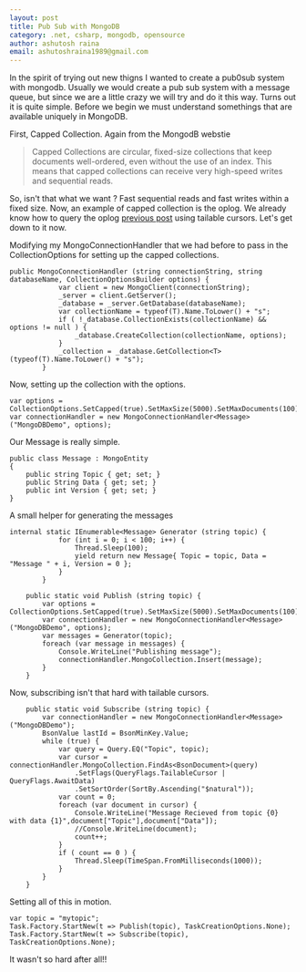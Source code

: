 ```yaml
---
layout: post
title: Pub Sub with MongoDB
category: .net, csharp, mongodb, opensource
author: ashutosh raina
email: ashutoshraina1989@gmail.com
---
```

In the spirit of trying out new thigns I wanted to create a pub0sub system with mongodb. Usually we would create a pub sub system with a message queue, but since we are a little crazy we will try and do it this way. Turns out it is quite simple. Before we begin we must understand somethings that are available uniquely in MongoDB.
<!--excerpt-->
First, Capped Collection. Again from the MongodB webstie 

> Capped Collections are circular, fixed-size collections that keep documents well-ordered, even without the use of an index. This means that capped collections can receive very high-speed writes and sequential reads.

So, isn't that what we want ? Fast sequential reads and fast writes within a fixed size. Now, an example of capped collection is the oplog. We already know how to query the oplog [previous post](/2014/01/querying-oplog-mongodb  "previous post") using tailable cursors. Let's get down to it now.

Modifying my MongoConnectionHandler that we had before to pass in the CollectionOptions for setting up the capped collections.

    public MongoConnectionHandler (string connectionString, string databaseName, CollectionOptionsBuilder options) {
                var client = new MongoClient(connectionString);
                _server = client.GetServer();
                _database = _server.GetDatabase(databaseName);
                var collectionName = typeof(T).Name.ToLower() + "s";
                if ( !_database.CollectionExists(collectionName) && options != null ) {
                    _database.CreateCollection(collectionName, options);
                }
                _collection = _database.GetCollection<T>(typeof(T).Name.ToLower() + "s");
            }

Now, setting up the collection with the options.

    var options = CollectionOptions.SetCapped(true).SetMaxSize(5000).SetMaxDocuments(100);
    var connectionHandler = new MongoConnectionHandler<Message>("MongoDBDemo", options);

Our Message is really simple.

    public class Message : MongoEntity
    {
        public string Topic { get; set; }
        public String Data { get; set; }
        public int Version { get; set; }
    }

A small helper for generating the messages

    internal static IEnumerable<Message> Generator (string topic) {
                for (int i = 0; i < 100; i++) {
                    Thread.Sleep(100);
                    yield return new Message{ Topic = topic, Data = "Message " + i, Version = 0 };
                }
            }

        public static void Publish (string topic) {
            var options = CollectionOptions.SetCapped(true).SetMaxSize(5000).SetMaxDocuments(100);
            var connectionHandler = new MongoConnectionHandler<Message>("MongoDBDemo", options);
            var messages = Generator(topic);
            foreach (var message in messages) {
                Console.WriteLine("Publishing message");
                connectionHandler.MongoCollection.Insert(message);
            }
        }

Now, subscribing isn't that hard with tailable cursors.

        public static void Subscribe (string topic) {
            var connectionHandler = new MongoConnectionHandler<Message>("MongoDBDemo");
            BsonValue lastId = BsonMinKey.Value;
            while (true) {
                var query = Query.EQ("Topic", topic);
                var cursor = connectionHandler.MongoCollection.FindAs<BsonDocument>(query)
                    .SetFlags(QueryFlags.TailableCursor | QueryFlags.AwaitData)
                    .SetSortOrder(SortBy.Ascending("$natural"));
                var count = 0;
                foreach (var document in cursor) {
                    Console.WriteLine("Message Recieved from topic {0} with data {1}",document["Topic"],document["Data"]);
                    //Console.WriteLine(document);
                    count++;
                }
                if ( count == 0 ) {
                    Thread.Sleep(TimeSpan.FromMilliseconds(1000));
                }
            }  
        }

Setting all of this in motion.

    var topic = "mytopic";
    Task.Factory.StartNew(t => Publish(topic), TaskCreationOptions.None);
    Task.Factory.StartNew(t => Subscribe(topic), TaskCreationOptions.None); 

It wasn't so hard after all!!